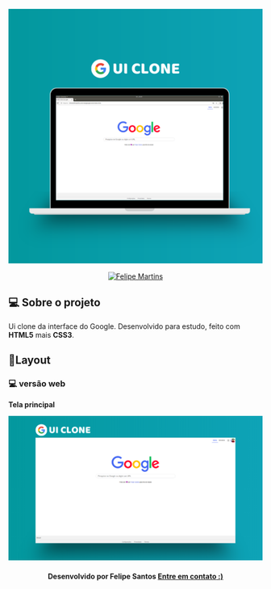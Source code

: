 <p  align="center">
<img  src="https://github.com/felipesantos10/UICLONE-Google/blob/main/Design%20sem%20nome%20(1).png"  alt="UICLONE"  />
</p>
<p  align="center">
<a  href="https://www.linkedin.com/in/luis-felipe-santos-silva-5623a8197/">
<img  alt="Felipe Martins"  src="https://img.shields.io/badge/-Felipe Santos-blue?style=flat&logo=Linkedin&logoColor=bluee"  />
</a>

## 💻 Sobre o projeto
Ui clone da interface do Google. Desenvolvido para estudo, feito com  **HTML5** mais **CSS3**.




## 🎨Layout

  

### 💻 versão web
**Tela principal**

<p  align="center">
<img  src="https://github.com/felipesantos10/UICLONE-Google/blob/main/UI%20CLONE%20(1).png"  alt="tela inicial"  />
</p>


<h4  align=center>Desenvolvido por Felipe Santos <a  href="https://www.linkedin.com/in/luis-felipe-santos-silva-5623a8197/">  <strong>Entre em contato</strong> :)</a></a></h4>


